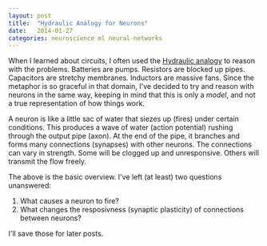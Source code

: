 ```yaml
---
layout: post
title:  "Hydraulic Analogy for Neurons"
date:   2014-01-27
categories: neuroscience ml neural-networks
---
```


When I learned about circuits, I often used the [Hydraulic analogy][ha] to reason with the problems. Batteries are pumps. Resistors are blocked up pipes. Capacitors are stretchy membranes. Inductors are massive fans. Since the metaphor is so graceful in that domain, I've decided to try and reason with neurons in the same way, keeping in mind that this is only a *model*, and not a true representation of how things work.

A neuron is like a little sac of water that siezes up (fires) under certain conditions. This produces a wave of water (action potential) rushing through the output pipe (axon). At the end of the pipe, it branches and forms many connections (synapses) with other neurons. The connections can vary in strength. Some will be clogged up and unresponsive. Others will transmit the flow freely.

The above is the basic overview. I've left (at least) two questions unanswered:

1. What causes a neuron to fire?
2. What changes the resposivness (synaptic plasticity) of connections between neurons?

I'll save those for later posts.

[ha]: http://en.wikipedia.org/wiki/Hydraulic_analogy